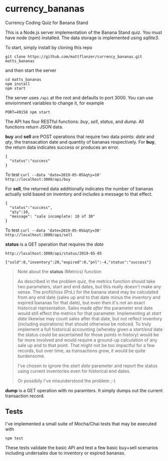 # currency_bananas
Currency Coding Quiz for Banana Stand

This is a Node.js server implementation of the Banana Stand quiz. You must have node (npm) installed. The data storage is implemented using *sqllite3*.

To start, simply install by cloning this repo 
```
git clone https://github.com/mattflanzer/currency_bananas.git matts_bananas
```
and then start the server
```
cd matts_bananas
npm install
npm start
```

The server uses `/api` at the root and defaults to port 3000. You can use enviornment variables to change it, for example 
```
PORT=49158 npm start
```

The API has four RESTful functions: *buy*, *sell*, *status*, and *dump*. All functions return JSON data.

**buy** and **sell** are POST operations that require two data points: _date_ and _qty_, the transacation date and quantity of bananas respectively. 
For **buy**, the return data indicates success or produces an error. 
```
{
  "status":"success"
}
```
To test `curl --data 'date=2019-05-05&qty=10' http://localhost:3000/api/buy`

For **sell**, the returned data additionally indicates the number of bananas actually sold based on inventory and includes a message to that effect.
```
{
  "status":"success",
  "qty":10,
  "message": "sale incomplete: 10 of 30"
}
```
To test `curl --data 'date=2019-05-05&qty=30' http://localhost:3000/api/sell`

**status** is a GET operation that requires the _date_ 
```
http://localhost:3000/api/status/2019-05-05

{"sold":0,"inventory":20,"expired":0,"pnl":-4,"status":"success"}
```

> Note about the **status** (Metrics) function
>
> As described in the problem quiz, the metrics function should take two parameters, start and end dates, but this really doesn't make any sense. The profit/loss (PnL) for the banana stand may be calculated from any end date (sales up and to that date minus the inventory and expired bananas for that date), but even then it's not an exact historical reprsentation. Sales made _after_ the parameter end date would still effect the metrics for that parameter. Implementing at _start date_ likewise may count sales after that date, but not reflect inventory (including expirations) that should otherwise be noticed. To truly implement a full historical accounting (whereby given a _start/end_ date the status could be ascertained for those points in history) would be far more involved and would require a ground-up calculation of any sale up and to that point. That might not be too impactful for a few records, but over time, as transactions grow, it would be quite burdensome.
>
> I've chosen to ignore the _start date_ parameter and report the status using current inventories even for historical end dates.
>
> Or possibily I've misunderstood the problem ;-)

**dump** is a GET operation with no paramters. It simply dumps out the current transaction record.

## Tests
I've implemented a small suite of Mocha/Chai tests that may be executed with
```
npm test
```

These tests validate the basic API and test a few basic buy+sell scenarios including undersales due to inventory or expired bananas.


